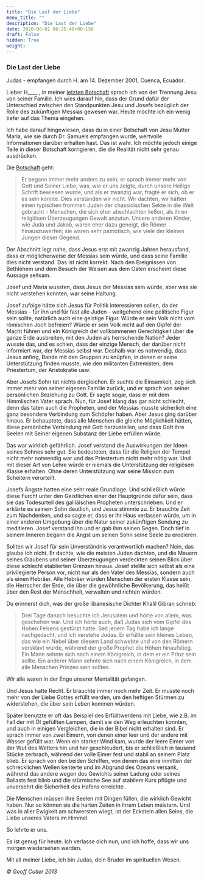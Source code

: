 ```yaml
---
title: "Die Last der Liebe"
menu_title: ""
description: "Die Last der Liebe"
date: 2020-08-01 06:25:48+00:156
draft: False
hidden: True
weight:
---
```

### Die Last der Liebe

Judas - empfangen durch H. am 14. Dezember 2001, Cuenca, Ecuador.

Lieber H____ , in meiner [letzten Botschaft](/aktuelle-botschaften/aktuelle-botschaften-in-reihenfolge-des-datums/aktuelle-botschaften-2001/kommunikation-der-wahrheit-und-die-verwendung-von-gleichnissen-hr-judas-12-dezember-2001/) sprach ich von der Trennung Jesu von seiner Familie. Ich wies darauf hin, dass der Grund dafür der Unterschied zwischen den Standpunkten Jesu und Josefs bezüglich der Rolle des zukünftigen Messias gewesen war. Heute möchte ich ein wenig tiefer auf das Thema eingehen.

Ich habe darauf hingewiesen, dass du in einer Botschaft von Jesu Mutter Maria, wie sie durch Dr. Samuels empfangen wurde, wertvolle Informationen darüber erhalten hast. Das ist wahr. Ich möchte jedoch einige Teile in dieser Botschaft korrigieren, die die Realität nicht sehr genau ausdrücken.

Die [Botschaft](/samuels-botschaften/weitere-samuels-botschaften/maria-schreibt-ueber-jesu-geburt-und-seine-fruehe-jugendzeit-samuels-maria-1963/) geht:

> Er begann immer mehr anders zu sein; er sprach immer mehr von Gott und Seiner Liebe, was, wie er uns zeigte, durch unsere Heilige Schrift bewiesen wurde, und als er zwanzig war, fragte er sich, ob er es sein könnte. Dies verstanden wir nicht. Wir dachten, wir hätten einen typischen frommen Juden der chassidischen Sekte in die Welt gebracht - Menschen, die sich eher abschlachten ließen, als ihren religiösen Überzeugungen Gewalt anzutun. Unsere anderen Kinder, wie Juda und Jakob, waren eher dazu geneigt, die Römer hinauszuwerfen; sie waren sehr patriotisch, wie viele der kleinen Jungen dieser Gegend.

Der Abschnitt legt nahe, dass Jesus erst mit zwanzig Jahren herausfand, dass er möglicherweise der Messias sein würde, und dass seine Familie dies nicht verstand. Das ist nicht korrekt. Nach den Ereignissen von Bethlehem und dem Besuch der Weisen aus dem Osten erscheint diese Aussage seltsam.

Josef und Maria wussten, dass Jesus der Messias sein würde, aber was sie nicht verstehen konnten, war seine Haltung.

Josef zufolge hätte sich Jesus für Politik interessieren sollen, da der Messias - für ihn und für fast alle Juden - weitgehend eine politische Figur sein sollte, natürlich auch eine geistige Figur. Würde er sein Volk nicht vom römischen Joch befreien? Würde er sein Volk nicht auf den Gipfel der Macht führen und ein Königreich der vollkommenen Gerechtigkeit über die ganze Erde ausbreiten, mit den Juden als herrschende Nation? Jeder wusste das, und es schien, dass der einzige Mensch, der darüber nicht informiert war, der Messias selbst war. Deshalb war es notwendig, dass Jesus anfing, Bande mit den Gruppen zu knüpfen, in denen er seine Unterstützung finden musste, wie den militanten Extremisten, dem Priestertum, der Aristokratie usw.

Aber Josefs Sohn tat nichts dergleichen. Er suchte die Einsamkeit, zog sich immer mehr von seiner eigenen Familie zurück, und er sprach von seiner persönlichen Beziehung zu Gott. Er sagte sogar, dass er mit dem Himmlischen Vater sprach. Nun, für Josef klang das gar nicht schlecht, denn das taten auch die Propheten, und der Messias musste sicherlich eine ganz besondere Verbindung zum Schöpfer haben. Aber Jesus ging darüber hinaus. Er behauptete, dass alle Menschen die gleiche Möglichkeit hätten, diese persönliche Verbindung mit Gott herzustellen, und dass Gott ihre Seelen mit Seiner eigenen Substanz der Liebe erfüllen würde.

Das war wirklich gefährlich. Josef verstand die Auswirkungen der Ideen seines Sohnes sehr gut. Sie bedeuteten, dass für die Religion der Tempel nicht mehr notwendig war und das Priestertum nicht mehr nötig war. Und mit dieser Art von Lehre würde er niemals die Unterstützung der religiösen Klasse erhalten. Ohne deren Unterstützung war seine Mission zum Scheitern verurteilt.

Josefs Ängste hatten eine sehr reale Grundlage. Und schließlich würde diese Furcht unter den Geistlichen einer der Hauptgründe dafür sein, dass sie das Todesurteil des galiläischen Propheten unterschrieben. Und er erklärte es seinem Sohn deutlich, und Jesus stimmte zu. Er brauchte Zeit zum Nachdenken, und so sagte er, dass er ihr Haus verlassen würde, um in einer anderen Umgebung über die Natur seiner zukünftigen Sendung zu meditieren. Josef verstand ihn und er gab ihm seinen Segen. Doch tief in seinem Inneren begann die Angst um seinen Sohn seine Seele zu erodieren.

Sollten wir Josef für sein Unverständnis verantwortlich machen? Nein, das glaube ich nicht. Er dachte, wie die meisten Juden dachten, und die Mauern seines Glaubens und seiner Überzeugungen verdeckten seinen Blick über diese schlecht etablierten Grenzen hinaus. Josef stellte sich selbst als eine privilegierte Person vor, nicht nur als den Vater des Messias, sondern auch als einen Hebräer. Alle Hebräer würden Menschen der ersten Klasse sein, die Herrscher der Erde, die über die gewöhnliche Bevölkerung, das heißt über den Rest der Menschheit, verwalten und richten würden.

Du erinnerst dich, was der große libanesische Dichter Khalil Gibran schrieb:

> Drei Tage danach besuchte ich Jerusalem und hörte von allem, was geschehen war. Und ich hörte auch, daß Judas sich vom Gipfel des Hohen Felsens gestürzt hatte. Seit jenem Tag habe ich lange nachgedacht, und ich verstehe Judas. Er erfüllte sein kleines Leben, das wie ein Nebel über diesem Land schwebte und von den Römern versklavt wurde, während der große Prophet die Höhen hinaufstieg. Ein Mann sehnte sich nach einem Königreich, in dem er ein Prinz sein sollte. Ein anderer Mann sehnte sich nach einem Königreich, in dem alle Menschen Prinzen sein sollten.

Wir alle waren in der Enge unserer Mentalität gefangen.

Und Jesus hatte Recht. Er brauchte immer noch mehr Zeit. Er musste noch mehr von der Liebe Gottes erfüllt werden, um den heftigen Stürmen zu widerstehen, die über sein Leben kommen würden.

Später benutzte er oft das Beispiel des Erfülltwerdens mit Liebe, wie z.B. im Fall der mit Öl gefüllten Lampen, damit sie den Weg erleuchten konnten, und auch in einigen Vergleichen, die in der Bibel nicht erhalten sind. Er sprach immer von zwei Eimern, von denen einer leer und der andere mit Wasser gefüllt war. Wenn ein starker Wind kam, wurde der leere Eimer von der Wut des Wetters hin und her geschleudert, bis er schließlich in tausend Stücke zerbrach, während der volle Eimer fest und stabil an seinem Platz blieb. Er sprach von den beiden Schiffen, von denen das eine inmitten der schrecklichen Wellen kenterte und im Abgrund des Ozeans versank, während das andere wegen des Gewichts seiner Ladung oder seines Ballasts fest blieb und die stürmische See auf stabilem Kurs pflügte und unversehrt die Sicherheit des Hafens erreichte .

Die Menschen müssen ihre Seelen mit Dingen füllen, die wirklich Gewicht haben. Nur so können sie die harten Zeiten in ihrem Leben meistern. Und was in aller Ewigkeit am schwersten wiegt, ist der Eckstein allen Seins, die Liebe unseres Vaters im Himmel.

So lehrte er uns.

Es ist genug für heute. Ich verlasse dich nun, und ich hoffe, dass wir uns morgen wiedersehen werden.

Mit all meiner Liebe, ich bin Judas, dein Bruder im spirituellen Wesen.

*© Geoff Cutler 2013*

